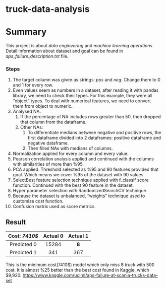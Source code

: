 # truck-data-analysis

# Summary #
This project is about *data engineering* and *machine learning operations*. Detail information about dataset and goal can be found in *aps_failure_description.txt* file. 

### Steps ###

1. The target column was given as strings: *pos* and *neg*. Change them to 0 and 1 for every row.
2. Even values seem as numbers in a dataset, after reading it with pandas library, we need to check their types. For this example, they were all “object” types. To deal with numerical features, we need to convert them from object to numeric.
3. Analysed NA. 
   1. If the percentage of NA includes rows greater than 50, then dropped that column from the dataframe.
   2. Other NAs:
      1. To differentiate medians between negative and positive rows, the first dataframe divided  into 2 dataframes: positive dataframe and negative dataframe.
      2. Then filled NAs with medians of columns. 
4. Normalization applied for every column and every value. 
5. Pearson correlation analysis applied and continued with the columns with similarities of more than %95.
6. PCA applied. Threshold selected as %95 and 90 features provided that goal. Which means we cover %95 of the dataset with 90 values. 
7. SelectBest feature selection technique applied with f_classif score function. Continued with the best 90 feature in the dataset.
8. Hyper parameter selection with RandomizedSearchCV technique.
9. Because the dataset is unbalanced, “weights” technique used to customize cost function. 
10. Confusion matrix used as score metrics. 


## Result ##
| Cost: ***7410$*** | Actual 0 |  Actual 1 | 
| :---:| :---: | :---: |
| Predicted 0 | 15284 | **8** | 
| Predicted 1 | 341 | 367 | 

This is the minimum cost(7410$) model which only miss 8 truck with 500 cost. 
It is almost %25 better than the best cost found in Kaggle, which $9,920. https://www.kaggle.com/uciml/aps-failure-at-scania-trucks-data-set
